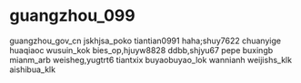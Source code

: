 # guangzhou_099
guangzhou_gov_cn
jskhjsa_poko
tiantian0991
haha;shuy7622
chuanyige
huaqiaoc
wusuin_kok
bies_op,hjuyw8828
ddbb,shjyu67
pepe
buxingb
mianm_arb
weisheg,yugtrt6
tiantxix
buyaobuyao_lok
wannianh
weijishs_klk
aishibua_klk
